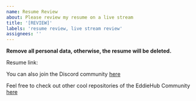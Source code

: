 ```yaml
---
name: Resume Review
about: Please review my resume on a live stream
title: '[REVIEW]'
labels: 'resume review, live stream review'
assignees: ''
---
```


**Remove all personal data, otherwise, the resume will be deleted.**

Resume link:

You can also join the Discord community [here](http://discord.eddiehub.org)

Feel free to check out other cool repositories of the EddieHub Community [here](https://github.com/EddieHubCommunity)
